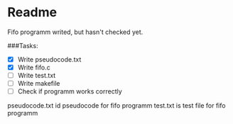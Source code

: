 # Readme

Fifo programm writed, but hasn't checked yet.

###Tasks:
- [x] Write pseudocode.txt
- [x] Write fifo.c
- [ ] Write test.txt
- [ ] Write makefile
- [ ] Check if programm works correctly

pseudocode.txt id pseudocode for fifo programm
test.txt is test file for fifo programm